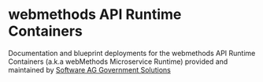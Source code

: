 # webmethods API Runtime Containers

Documentation and blueprint deployments for the webmethods API Runtime Containers (a.k.a webMethods Microservice Runtime) provided and maintained by [Software AG Government Solutions](https://www.softwareaggov.com/)
